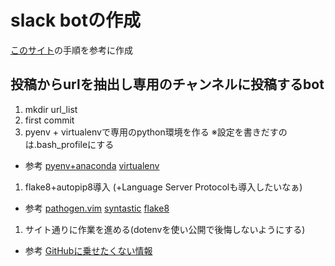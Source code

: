 # slack botの作成
[このサイト](https://www.virtual-surfer.com/entry/2018/04/04/190000)の手順を参考に作成

## 投稿からurlを抽出し専用のチャンネルに投稿するbot
1. mkdir url_list
1. first commit
1. pyenv + virtualenvで専用のpython環境を作る
※設定を書きだすのは.bash_profileにする
+ 参考
[pyenv+anaconda](https://qiita.com/sk427/items/9f215931c8249ada75cd)
[virtualenv](https://qiita.com/shigechioyo/items/198211e84f8e0e9a5c18)
1. flake8+autopip8導入 (+Language Server Protocolも導入したいなぁ)
+ 参考
[pathogen.vim](https://laboradian.com/use-pathogen-vim/)
[syntastic](https://qiita.com/foloinfo/items/662007fcf4f802a19f3a)
[flake8](https://wonderwall.hatenablog.com/entry/2017/02/05/214004)

1. サイト通りに作業を進める(dotenvを使い公開で後悔しないようにする)
+ 参考
[GitHubに乗せたくない情報](https://yoshitaku-jp.hatenablog.com/entry/2018/03/31/396/)